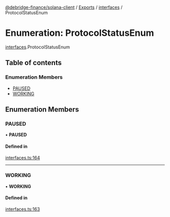 [@debridge-finance/solana-client](../README.md) / [Exports](../modules.md) / [interfaces](../modules/interfaces.md) / ProtocolStatusEnum

# Enumeration: ProtocolStatusEnum

[interfaces](../modules/interfaces.md).ProtocolStatusEnum

## Table of contents

### Enumeration Members

- [PAUSED](interfaces.ProtocolStatusEnum.md#paused)
- [WORKING](interfaces.ProtocolStatusEnum.md#working)

## Enumeration Members

### PAUSED

• **PAUSED**

#### Defined in

[interfaces.ts:164](https://github.com/debridge-finance/solana-contracts-client/blob/1b61583/src/interfaces.ts#L164)

___

### WORKING

• **WORKING**

#### Defined in

[interfaces.ts:163](https://github.com/debridge-finance/solana-contracts-client/blob/1b61583/src/interfaces.ts#L163)
